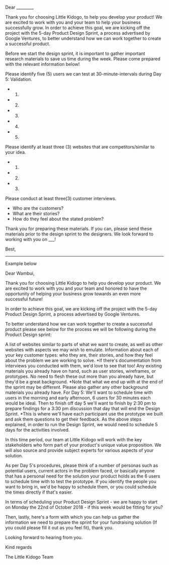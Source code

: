 Dear ________,

Thank you for choosing Little Kidogo, to help you develop your product! We are excited to work with you and your team to help your business successfully grow. In order to achieve this goal, we are kicking off the project with the 5-day Product Design Sprint, a process advertised by  Google Ventures, to better understand how we can work together to create a successful product. 

Before we start the design sprint, it is important to gather important research materials to save us time during the week. Please come prepared with the relevant information below! 

Please identify five (5) users we can test at 30-minute-intervals during Day 5: Validation.

* 1.
* 2.
* 3.
* 4.
* 5.

Please identify at least three (3) websites that are competitors/similar to your idea.

* 1.
* 2.
* 3.

Please conduct at least three(3) customer interviews.

* Who are the customers?
* What are their stories?
* How do they feel about the stated problem?


Thank you for preparing these materials. If you can, please send these materials prior to the design sprint to the designers. We look forward to working with you on ___!

Best,
_______


Example below


Dear Wambui,

Thank you for choosing Little Kidogo to help you develop your product. We are excited to work with you and your team and honored to have the opportunity of helping your business grow towards an even more successful future!

In order to achieve this goal, we are kicking off the project with the 5-day Product Design Sprint, a process advertised by Google Ventures. 

To better understand how we can work together to create a successful product please see below for the process we will be following during the Product Design sprint:

 A list of websites similar to parts of what we want to create, as well as other websites with aspects we may wish to emulate.
 Information about each of your key customer types: who they are, their stories, and how they feel about the problem we are working to solve. *If there's documentation from interviews you conducted with them, we'd love to see that too!
Any existing materials you already have on hand, such as user stories, wireframes, or prototypes. No need to flesh these out more than you already have, but they'd be a great background. *Note that what we end up with at the end of the sprint may be different.
Please also gather any other background materials you already have.
For Day 5: We'll want to schedule time with users in the morning and early afternoon, 6 users for 30 minutes each would be ideal. Then to finish off day 5 we'll want to finish by 2:30 pm to prepare findings for a 3:30 pm discussion that day that will end the Design Sprint. *This is where we'll have each participant use the prototype we built and ask them questions to get their feedback.
As the above steps explained, in order to run the Design Sprint, we would need to schedule 5 days for the activities involved. 

In this time period, our team at Little Kidogo will work with the key stakeholders who form part of your product's unique value proposition. We will also source and provide subject experts for various aspects of your solution. 

As per Day 5's procedures,  please think of a number of personas such as potential users, current actors in the problem faced, or basically anyone that has a personal need for the solution your product holds as the 6 users to schedule time with to test the prototype. If you identify the people you want to bring in, we'd be happy to schedule them, or you could schedule the times directly if that's easier.

In terms of scheduling your Product Design Sprint - we are happy to start on Monday the 22nd of October 2018 - if this week would be fitting for you?

Then, lastly, here's a form with which you can help us gather the information we need to prepare the sprint for your fundraising solution (If you could please fill it out as you feel fit), thank you.

Looking forward to hearing from you.



Kind regards



The Little Kidogo Team
 


